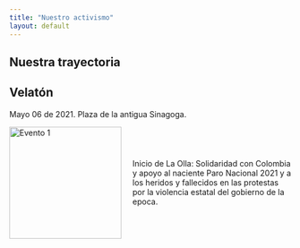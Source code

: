 ```yaml
---
title: "Nuestro activismo"
layout: default
---
```


## Nuestra trayectoria

## Velatón

Mayo 06 de 2021. Plaza de la antigua Sinagoga.

<div style="display: flex; align-items: center;">
  <img src="{{ site.baseurl }}/_images/velaton_mayo06_2021.JPG" alt="Evento 1" style="width: 200px; margin-right: 20px;">
  <p>
    Inicio de La Olla: Solidaridad con Colombia y apoyo al naciente Paro Nacional 2021 y a los heridos y fallecidos en las protestas por la violencia estatal del gobierno de la epoca.
  </p>
</div>



